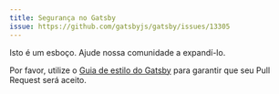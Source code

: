 ```yaml
---
title: Segurança no Gatsby
issue: https://github.com/gatsbyjs/gatsby/issues/13305
---
```


Isto é um esboço. Ajude nossa comunidade a expandí-lo.

Por favor, utilize o [Guia de estilo do Gatsby](/contributing/gatsby-style-guide/) para garantir que seu Pull Request será aceito.
